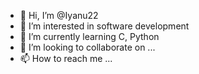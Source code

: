 - 👋 Hi, I’m @Iyanu22
- 👀 I’m interested in software development
- 🌱 I’m currently learning C, Python
- 💞️ I’m looking to collaborate on ...
- 📫 How to reach me ...

<!---
Iyanu22/Iyanu22 is a ✨ special ✨ repository because its `README.md` (this file) appears on your GitHub profile.
You can click the Preview link to take a look at your changes.
--->

